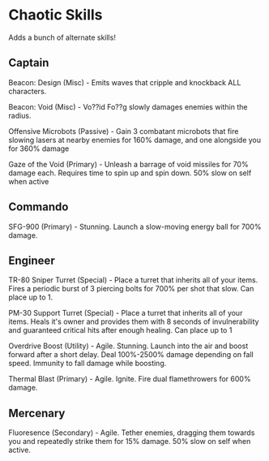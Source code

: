 # Chaotic Skills
Adds a bunch of alternate skills!

## Captain
Beacon: Design (Misc) - Emits waves that cripple and knockback ALL characters.

Beacon: Void (Misc) - Vo??id Fo??g slowly damages enemies within the radius.

Offensive Microbots (Passive) - Gain 3 combatant microbots that fire slowing lasers at nearby enemies for 160% damage, and one alongside you for 360% damage

Gaze of the Void (Primary) - Unleash a barrage of void missiles for 70% damage each. Requires time to spin up and spin down. 50% slow on self when active

## Commando
SFG-900 (Primary) - Stunning. Launch a slow-moving energy ball for 700% damage.

## Engineer
TR-80 Sniper Turret (Special) - Place a turret that inherits all of your items. Fires a periodic burst of 3 piercing bolts for 700% per shot that slow. Can place up to 1.

PM-30 Support Turret (Special) - Place a turret that inherits all of your items. Heals it's owner and provides them with 8 seconds of invulnerability and guaranteed critical hits after enough healing. Can place up to 1

Overdrive Boost (Utility) - Agile. Stunning. Launch into the air and boost forward after a short delay. Deal 100%-2500% damage depending on fall speed. Immunity to fall damage while boosting.

Thermal Blast (Primary) - Agile. Ignite. Fire dual flamethrowers for 600% damage.

## Mercenary
Fluoresence (Secondary) - Agile. Tether enemies, dragging them towards you and repeatedly strike them for 15% damage. 50% slow on self when active.
